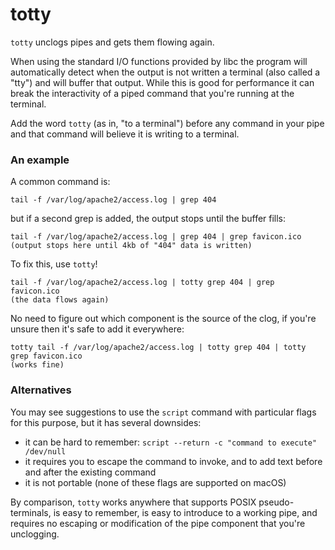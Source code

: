 # totty

`totty` unclogs pipes and gets them flowing again.

When using the standard I/O functions provided by libc the program
will automatically detect when the output is not written a
terminal (also called a "tty") and will buffer that output.
While this is good for performance it can break the interactivity
of a piped command that you're running at the terminal.

Add the word `totty` (as in, "to a terminal") before any command
in your pipe and that command will believe it is writing to a
terminal.

### An example

A common command is:

```
tail -f /var/log/apache2/access.log | grep 404
```

but if a second grep is added, the output stops until the buffer fills:

```
tail -f /var/log/apache2/access.log | grep 404 | grep favicon.ico
(output stops here until 4kb of "404" data is written)
```

To fix this, use `totty`!

```
tail -f /var/log/apache2/access.log | totty grep 404 | grep favicon.ico
(the data flows again)
```

No need to figure out which component is the source of the
clog, if you're unsure then it's safe to add it everywhere:

```
totty tail -f /var/log/apache2/access.log | totty grep 404 | totty grep favicon.ico
(works fine)
```

### Alternatives

You may see suggestions to use the `script` command with particular
flags for this purpose, but it has several downsides:

- it can be hard to remember: `script --return -c "command to execute" /dev/null`
- it requires you to escape the command to invoke, and to add text before and after the existing command
- it is not portable (none of these flags are supported on macOS)

By comparison, `totty` works anywhere that supports POSIX
pseudo-terminals, is easy to remember, is easy to introduce to a
working pipe, and requires no escaping or modification of the pipe
component that you're unclogging.
